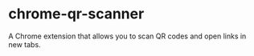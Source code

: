 # chrome-qr-scanner
A Chrome extension that allows you to scan QR codes and open links in new tabs.
